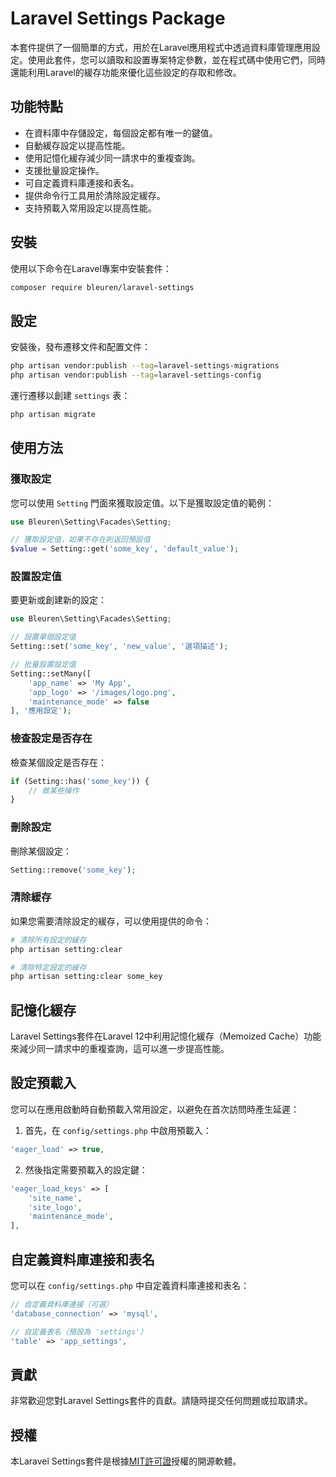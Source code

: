 # Laravel Settings Package

本套件提供了一個簡單的方式，用於在Laravel應用程式中透過資料庫管理應用設定。使用此套件，您可以讀取和設置專案特定參數，並在程式碼中使用它們，同時還能利用Laravel的緩存功能來優化這些設定的存取和修改。

## 功能特點

- 在資料庫中存儲設定，每個設定都有唯一的鍵值。
- 自動緩存設定以提高性能。
- 使用記憶化緩存減少同一請求中的重複查詢。
- 支援批量設定操作。
- 可自定義資料庫連接和表名。
- 提供命令行工具用於清除設定緩存。
- 支持預載入常用設定以提高性能。

## 安裝

使用以下命令在Laravel專案中安裝套件：

```bash
composer require bleuren/laravel-settings
```

## 設定

安裝後，發布遷移文件和配置文件：

```bash
php artisan vendor:publish --tag=laravel-settings-migrations
php artisan vendor:publish --tag=laravel-settings-config
```

運行遷移以創建 `settings` 表：

```bash
php artisan migrate
```

## 使用方法

### 獲取設定

您可以使用 `Setting` 門面來獲取設定值。以下是獲取設定值的範例：

```php
use Bleuren\Setting\Facades\Setting;

// 獲取設定值，如果不存在則返回預設值
$value = Setting::get('some_key', 'default_value');
```

### 設置設定值

要更新或創建新的設定：

```php
use Bleuren\Setting\Facades\Setting;

// 設置單個設定值
Setting::set('some_key', 'new_value', '選項描述');

// 批量設置設定值
Setting::setMany([
    'app_name' => 'My App',
    'app_logo' => '/images/logo.png',
    'maintenance_mode' => false
], '應用設定');
```

### 檢查設定是否存在

檢查某個設定是否存在：

```php
if (Setting::has('some_key')) {
    // 做某些操作
}
```

### 刪除設定

刪除某個設定：

```php
Setting::remove('some_key');
```

### 清除緩存

如果您需要清除設定的緩存，可以使用提供的命令：

```bash
# 清除所有設定的緩存
php artisan setting:clear

# 清除特定設定的緩存
php artisan setting:clear some_key
```

## 記憶化緩存

Laravel Settings套件在Laravel 12中利用記憶化緩存（Memoized Cache）功能來減少同一請求中的重複查詢，這可以進一步提高性能。

## 設定預載入

您可以在應用啟動時自動預載入常用設定，以避免在首次訪問時產生延遲：

1. 首先，在 `config/settings.php` 中啟用預載入：

```php
'eager_load' => true,
```

2. 然後指定需要預載入的設定鍵：

```php
'eager_load_keys' => [
    'site_name',
    'site_logo',
    'maintenance_mode',
],
```

## 自定義資料庫連接和表名

您可以在 `config/settings.php` 中自定義資料庫連接和表名：

```php
// 自定義資料庫連接（可選）
'database_connection' => 'mysql',

// 自定義表名（預設為 'settings'）
'table' => 'app_settings',
```

## 貢獻

非常歡迎您對Laravel Settings套件的貢獻。請隨時提交任何問題或拉取請求。

## 授權

本Laravel Settings套件是根據[MIT許可證](http://opensource.org/licenses/MIT)授權的開源軟體。